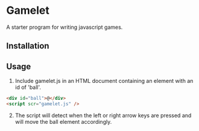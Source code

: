 # Gamelet

A starter program for writing javascript games.

## Installation

## Usage

1. Include gamelet.js in an HTML document containing an element with an id of 'ball'.

```html
<div id="ball">@</div>
<script scr="gamelet.js" />
```

2. The script will detect when the left or right arrow keys are pressed and will move the ball element accordingly.
